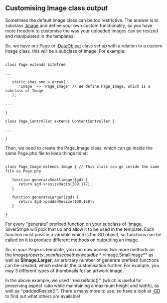 ## Customising Image class output

Sometimes the default Image class can be too restrictive. The answer is to subclass [:Image](/Image) and define your own custom functionality, so you have more freedom to customise the way your uploaded images can be resized and manipulated in the templates.

So, we have our Page or [:DataObject](/DataObject) class set up with a relation to a custom Image class, this will be a subclass of Image. For example:

~~~ {php}

class Page extends SiteTree

...

   static $has_one = array(
      'Image' => 'Page_Image' // We define Page_Image, which is a subclass of Image
   );

...

}

class Page_Controller extends ContentController {

...

}
~~~

Then, we need to create the Page_Image class, which can go inside the same Page.php file to keep things tidier:

~~~ {php}

class Page_Image extends Image { // This class can go inside the same file as Page.php

   function generateSmallimage($gd) {
      return $gd->resizeRatio(289,177);
   }

   function generateLarger($gd) {
      return $gd->paddedResize(100,150);
   }

}

~~~

For every "generate" prefixed function on your subclass of [:Image](/Image), SilverStripe will pick that up and allow it to be used in the template. Each function must pass in a variable which is the GD object, so functions can be called on it to produce different methods on outputting an image.

So, in your Page.ss template, you can now access two more methods on the $Image property, so in this case they would be **$Image.Smallimage** as well as **$Image.Larger**, an arbitrary number of generate prefixed functions can be created, which extends the customisation further. For example, you may 3 different types of thumbnails for an artwork image.

In the above example, we used ''resizeRatio()'' (which is useful for preserving aspect ratio while maintaining a maximum height and width), as well as ''paddedResize()''. There's many more to use, so have a look at [:GD](/GD) to find out what others are available!
